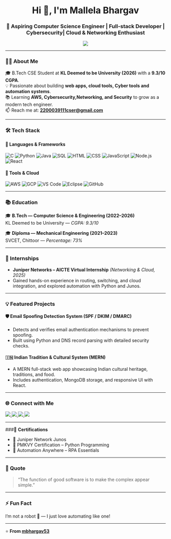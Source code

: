 <!-- Profile Header -->
<h1 align="center">Hi 👋, I'm Mallela Bhargav</h1>
<h3 align="center">🚀 Aspiring Computer Science Engineer | Full-stack Developer | Cybersecurity| Cloud & Networking Enthusiast</h3>

<!-- Typing animation -->
<p align="center">
  <a href="https://github.com/mbhargav53">
    <img src="https://readme-typing-svg.herokuapp.com?font=Fira+Code&pause=1000&width=500&lines=Full-stack+Web+Developer;Cloud+and+Networking+Enthusiast;Cybersecurity+Enthusiast;Always+learning+new+things!&center=true&size=22" />
  </a>
</p>

---

### 🧑‍💻 About Me  
🎓 B.Tech CSE Student at **KL Deemed to be University (2026)** with a **9.3/10 CGPA**.  
💡 Passionate about building **web apps, cloud tools, Cyber tools and automation systems**.  
📚 Learning **AWS, Cybersecurity,Networking, and Security** to grow as a modern tech engineer.  
📫 Reach me at: **2200039111cser@gmail.com**

---

### 🛠️ Tech Stack
#### 🚀 Languages & Frameworks
![C](https://img.shields.io/badge/C-00599C?style=for-the-badge&logo=c&logoColor=white)
![Python](https://img.shields.io/badge/Python-3776AB?style=for-the-badge&logo=python&logoColor=white)
![Java](https://img.shields.io/badge/Java-ED8B00?style=for-the-badge&logo=openjdk&logoColor=white)
![SQL](https://img.shields.io/badge/SQL-336791?style=for-the-badge&logo=postgresql&logoColor=white)
![HTML](https://img.shields.io/badge/HTML5-E34F26?style=for-the-badge&logo=html5&logoColor=white)
![CSS](https://img.shields.io/badge/CSS3-1572B6?style=for-the-badge&logo=css3&logoColor=white)
![JavaScript](https://img.shields.io/badge/JavaScript-F7DF1E?style=for-the-badge&logo=javascript&logoColor=black)
![Node.js](https://img.shields.io/badge/Node.js-339933?style=for-the-badge&logo=nodedotjs&logoColor=white)
![React](https://img.shields.io/badge/React-20232A?style=for-the-badge&logo=react&logoColor=61DAFB)

#### 🧠 Tools & Cloud
![AWS](https://img.shields.io/badge/AWS-232F3E?style=for-the-badge&logo=amazonaws&logoColor=white)
![GCP](https://img.shields.io/badge/Google%20Cloud-4285F4?style=for-the-badge&logo=googlecloud&logoColor=white)
![VS Code](https://img.shields.io/badge/VS%20Code-007ACC?style=for-the-badge&logo=visualstudiocode&logoColor=white)
![Eclipse](https://img.shields.io/badge/Eclipse-2C2255?style=for-the-badge&logo=eclipseide&logoColor=white)
![GitHub](https://img.shields.io/badge/GitHub-181717?style=for-the-badge&logo=github&logoColor=white)

---

### 📚 Education
🎓 **B.Tech — Computer Science & Engineering (2022–2026)**  
KL Deemed to be University — *CGPA: 9.3/10*  

🎓 **Diploma — Mechanical Engineering (2021–2023)**  
SVCET, Chittoor — *Percentage: 73%*

---

### 💼 Internships
- **Juniper Networks – AICTE Virtual Internship** *(Networking & Cloud, 2025)*
- Gained hands-on experience in routing, switching, and cloud integration, and explored automation with Python and Junos.


---

### 💡 Featured Projects

#### 🛡️ Email Spoofing Detection System (SPF / DKIM / DMARC)
- Detects and verifies email authentication mechanisms to prevent spoofing.  
- Built using Python and DNS record parsing with detailed security checks.

#### 🇮🇳 Indian Tradition & Cultural System (MERN)
- A MERN full-stack web app showcasing Indian cultural heritage, traditions, and food.  
- Includes authentication, MongoDB storage, and responsive UI with React.

---

### 🌐 Connect with Me
<p align="left">
  <a href="https://www.linkedin.com/in/mallela-bhargav-9a270628a/" target="_blank">
    <img src="https://img.shields.io/badge/LinkedIn-0A66C2?style=for-the-badge&logo=linkedin&logoColor=white"/>
  </a>
  <a href="https://github.com/mbhargav53" target="_blank">
    <img src="https://img.shields.io/badge/GitHub-100000?style=for-the-badge&logo=github&logoColor=white"/>
  </a>
  <a href="https://www.codechef.com/users/klu2200039111" target="_blank">
    <img src="https://img.shields.io/badge/CodeChef-5B4638?style=for-the-badge&logo=codechef&logoColor=white"/>
  </a>
  <a href="https://tryhackme.com/p/MBhargav" target="_blank">
    <img src="https://img.shields.io/badge/TryHackMe-212C42?style=for-the-badge&logo=tryhackme&logoColor=white"/>
  </a>
</p>


---


###🏅 **Certifications**
- 🏅 Juniper Network Junos
- 🥈 PMKVY Certification – Python Programming  
- 🥉 Automation Anywhere – RPA Essentials  

---

### 💬 Quote
> “The function of good software is to make the complex appear simple.” 

---

### ⚡ Fun Fact
I’m not a robot 🤖 — I just love automating like one!

---

⭐ **From [mbhargav53](https://github.com/mbhargav53)**
